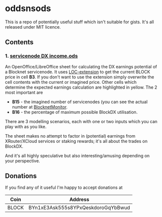# oddsnsods
This is a repo of potentially useful stuff which isn't suitable for gists. It's all released under MIT licence.

## Contents

### 1. [servicenode DX income.ods](https://github.com/walkjivefly/oddsnsods/blob/main/servicenode%20DX%20income.ods)
An OpenOffice/LibreOffice sheet for calculating the DX earnings potential of a Blocknet servicenode. It uses [LOC-extension](https://github.com/walkjivefly/LOC-Extension) to get the current BLOCK price in cell **B3**. If you don't want to use the extension simply overwrite the cell contents with the current or imagined price. Other cells which determine the expected earnings calculation are highlighted in yellow. The 2 most important are
* **B15** - the imagined number of servicenodes (you can see the actual number at [BlocknetMonitor](https://blocknetmonitor.com/).
* **B16** - the percentage of maximum possible BlockDX utilisation. 

There are 3 modelling scenarios, each with one or two inputs which you can play with as you like. 

The sheet makes no attempt to factor in (potential) earnings from XRouter/XCloud services or staking rewards; it's all about the trades on BlockDX.

And it's all highly speculative but also interesting/amusing depending on your perspective.



## Donations
If you find any of it useful I'm happy to accept donations at

**Coin**|**Address**
----|----
BLOCK | BYn1xE3Ask555s8YPxQeskdoroGqYbBwud

